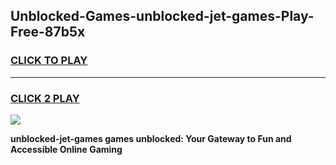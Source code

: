 
## Unblocked-Games-unblocked-jet-games-Play-Free-87b5x
<h3>
<a href="https://premium76.site?title=unblocked-jet-games&ref=10A">CLICK TO PLAY</a></h3>
<hr>

<h3>
<a href="https://premium76.site?title=unblocked-jet-games&ref=10A">CLICK 2 PLAY</a>
  
</h3>

<a href="https://premium76.site?title=unblocked-jet-games&ref=10A"><img src="https://clearcache.store/games.png"></a>


**unblocked-jet-games games unblocked: Your Gateway to Fun and Accessible Online Gaming**
